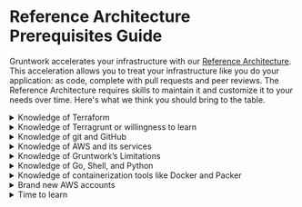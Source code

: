 # Reference Architecture Prerequisites Guide

Gruntwork accelerates your infrastructure with our [Reference Architecture](https://gruntwork.io/reference-architecture/). This acceleration allows you to treat your infrastructure like you do your application: as code, complete with pull requests and peer reviews. The Reference Architecture requires skills to maintain it and customize it to your needs over time. Here's what we think you should bring to the table.

<details>

  <summary>Knowledge of Terraform</summary>
    <div>

Our modules are all built using [Terraform](https://www.terraform.io/), and the Reference Architecture uses our modules to build out your infrastructure. You should be comfortable using Terraform for Infrastructure as Code.
</div>
</details>

<details>
  <summary>Knowledge of Terragrunt or willingness to learn</summary>
    <div>

The Reference Architecture is delivered in [Terragrunt](https://terragrunt.gruntwork.io/), our open source wrapper around Terraform which allows you to

1. Separate your monolithic terraform state files into smaller ones to speed up your plans and applies
2. Keep your infrastructure code DRY

See [How to Manage Multiple Environments with Terraform](https://blog.gruntwork.io/how-to-manage-multiple-environments-with-terraform-32c7bc5d692) and our [Terragrunt Quick start](https://terragrunt.gruntwork.io/docs/getting-started/quick-start/) documentation for more details.
</div>
</details>

<details>
  <summary>Knowledge of git and GitHub</summary>    
    <div>

Our Reference Architecture and the modules that it consumes are all stored in Git repositories in GitHub. You must have a working knowledge of Git via SSH (`add`, `commit`, `pull`, branches, et cetera) and GitHub (Pull requests, issues, et cetera) in order to interface with the Reference Architecture and our code library.
</div>
</details>
    
<details>
  <summary>Knowledge of AWS and its services</summary>
    <div>

The Reference Architecture is provisioned in [AWS](https://aws.amazon.com/). To be successful with the infrastructure provisioned by us, you must have a decent working knowledge of AWS, its permissions schemes ([IAM](https://aws.amazon.com/iam/)), services, and APIs. While having AWS certification is not required, it is certainly helpful. Since Gruntwork is an accelerator for your AWS infrastructure and not an abstraction layer in front of AWS, knowledge of AWS and the services you intend to use is required.
</div>
</details>

<details>
  <summary>Knowledge of Gruntwork’s Limitations</summary>    
    <div>

During the process of setting up the AWS accounts for your reference architecture, our tooling will automatically submit quota increase requests to AWS as a support ticket. These AWS quota increases are required to install the components of the Reference Architecture. Often, AWS will approve these requests quickly. Sometimes these support tickets will take some time for AWS to resolve. Unfortunately, some of these requests may be denied by AWS’s support team. Gruntwork can work with you to get these requests approved, but this can take some time, and that time is mostly out of our control. 

Gruntwork focuses on helping you launch and maintain your infrastructure as code. Understanding and using the AWS services that our code provisioned is up to you. Since Gruntwork is an accelerator for your AWS infrastructure and not an abstraction layer in front of AWS, knowledge of AWS and the services you intend to use is required.
</div>
</details>
    
<details>
  <summary>Knowledge of Go, Shell, and Python</summary>    
    <div>

Some of the modules we have leverage Go, Shell scripting and Python. To customize these to suit your needs, you may need to dive in and make changes. In addition, all of our automated testing is written in Go, so familiarity with Go is highly recommended.
</div>
</details>
    
<details>
  <summary>Knowledge of containerization tools like Docker and Packer</summary>    
    <div>

We create Docker containers throughout our code library, and use them heavily in our [Gruntwork Pipelines](https://gruntwork.io/pipelines/) product, an important piece of the Reference Architecture. Containerization is an important part of helping many companies scale in the cloud, and we’re no exception. Familiarity with creating docker images and pushing and pulling them from repositories is required. Likewise, we use Packer to build AMIs. Understanding Packer will enable you to build your own AMIs for your own infrastructure and make modifications to the infrastructure we provision for you.
</div>
</details>
    
<details>
  <summary>Brand new AWS accounts</summary>    
    <div>

With our Gruntwork Wizard, we help you create new AWS accounts, which we’ll then use to build your Reference Architecture. All accounts must be completely empty. At this time we do not support “brown field” deployments of the Reference Architecture.
</div>
</details>
    
<details>
  <summary>Time to learn</summary>    
    <div>

Gruntwork accelerates you down the road towards having your entire AWS cloud infrastructure captured as Infrastructure as Code. The Reference Architecture will set you up with a solid foundation with our [Landing Zone](https://gruntwork.io/landing-zone-for-aws/) and help you regularly modify your infrastructure with [Gruntwork Pipelines](https://gruntwork.io/pipelines/). Infrastructure and Infrastructure as Code is complex, and while we strive to make it as easy as possible for you, you will need time to understand the twists and turns of your infrastructure in order to tune it to fully suit your needs.
</div>
</details>
